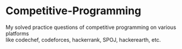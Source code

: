  # Competitive-Programming      
    
My solved practice questions of competitive programming on various platforms    
like codechef, codeforces, hackerrank, SPOJ, hackerearth, etc.
